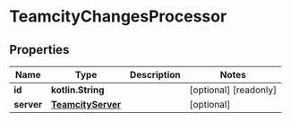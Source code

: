 
# TeamcityChangesProcessor

## Properties
Name | Type | Description | Notes
------------ | ------------- | ------------- | -------------
**id** | **kotlin.String** |  |  [optional] [readonly]
**server** | [**TeamcityServer**](TeamcityServer.md) |  |  [optional]



